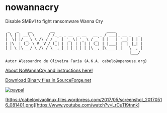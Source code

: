 # nowannacry
Disable SMBv1 to fight ransomware Wanna Cry
```
 _   _    __        __                       ____            
| \ | | __\ \      / /_ _ _ __  _ __   __ _ / ___|_ __ _   _ 
|  \| |/ _ \ \ /\ / / _` | '_ \| '_ \ / _` | |   | '__| | | |
| |\  | (_) \ V  V / (_| | | | | | | | (_| | |___| |  | |_| |
|_| \_|\___/ \_/\_/ \__,_|_| |_|_| |_|\__,_|\____|_|   \__, |
                                                       |___/ 

Autor Alessandro de Oliveira Faria (A.K.A. cabelo@opensuse.org) 
```
[About NoWannaCry and instructions  here!](http://assuntonerd.com.br/nowannacry)

[Download Binary files in SourceForge.net](https://sourceforge.net/projects/owasp-zap-live-cd/files/nowannacry/nowannacry.zip/download)

[![paypal](https://www.paypalobjects.com/en_US/i/btn/btn_donateCC_LG.gif)](https://www.paypal.com/cgi-bin/webscr?cmd=_s-xclick&hosted_button_id=N8CNE6L994BRY)


[https://cabelovivaolinux.files.wordpress.com/2017/05/screenshot_20170516_081401.png][https://www.youtube.com/watch?v=LrCuTI9tnnk]

